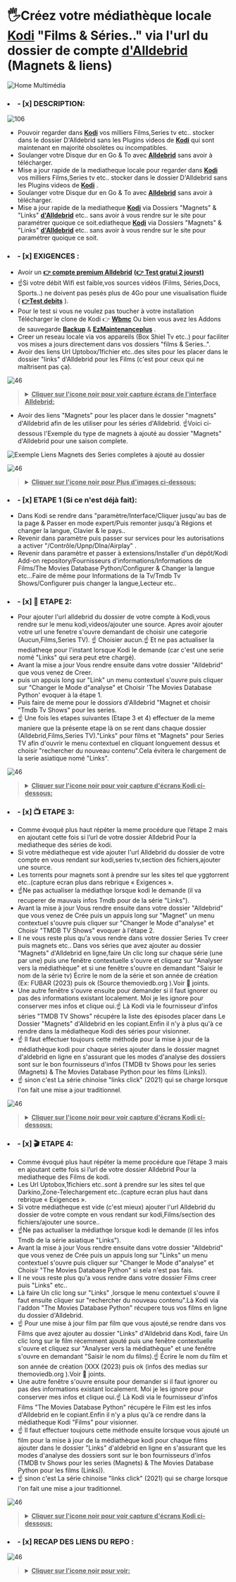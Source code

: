 # 🖐️Créez votre médiathèque locale **[Kodi](https://kodi.tv/download/)** "Films & Séries.." via l'url du dossier de compte **[d'Alldebrid](https://alldebrid.fr/)** (Magnets & liens)

![Home Multimédia](https://github.com/victore447/LiensEtMagnetsAlldebridEnMultimedia/assets/48101775/d5bd6362-c8f8-4111-b89e-152aff972fc5)

### <li>- [x] DESCRIPTION: </li>
![106](https://github.com/victore447/LiensEtMagnetsAlldebridEnMultimedia/assets/48101775/acff4463-714a-49de-95a1-a6daea8afae1)

-  Pouvoir regarder dans **[Kodi](https://kodi.tv/download/)** vos milliers Films,Series tv etc.. stocker dans le dossier D'Alldebrid sans les Plugins videos de **[Kodi](https://kodi.tv/download/)** qui sont maintenant en majorité obsolètes ou incompatibles.
-  Soulanger votre Disque dur en Go & To avec **[Alldebrid](https://alldebrid.fr/)** sans avoir à télécharger.
-  Mise a jour rapide de la mediatheque locale pour regarder dans **[Kodi](https://kodi.tv/download/)** vos milliers Films,Series tv etc.. stocker dans le dossier D'Alldebrid sans les Plugins videos de **[Kodi](https://kodi.tv/download/)** .
-  Soulanger votre Disque dur en Go & To avec **[Alldebrid](https://alldebrid.fr/)** sans avoir à télécharger.
-  Mise a jour rapide de la mediatheque  **[Kodi](https://kodi.tv/download/)** via Dossiers "Magnets" & "Links" **[d'Alldebrid](https://alldebrid.fr/)** etc.. sans avoir à vous rendre sur le site pour paramétrer quoique ce soit.ediatheque  **[Kodi](https://kodi.tv/download/)** via Dossiers "Magnets" & "Links" **[d'Alldebrid](https://alldebrid.fr/)** etc.. sans avoir à vous rendre sur le site pour paramétrer quoique ce soit.

### <li>- [x] EXIGENCES : </li> 
- Avoir un **[👉 compte premium Alldebrid](https://alldebrid.com/offer/)** **[(👉 Test gratui 2 jourst)](https://alldebrid.com/register/?from=fr)**
- ☝️Si votre débit Wifi est faible,vos sources vidéos (Films, Séries,Docs, Sports..) ne doivent pas pesés plus de 4Go pour une visualisation fluide ( **[👉Test debits](https://www.google.com/search?q=test+debit&client=opera&hs=NvI&sca_esv=557735838&sxsrf=AB5stBjaxgie-0j9qaBefcf4149h-2-DVQ%3A1692264558761&ei=bujdZM-KLsOXhbIPhK-p8Ao&ved=0ahUKEwjP-Y_fsOOAAxXDS0EAHYRXCq4Q4dUDCA4&uact=5&oq=test+debit&gs_lp=Egxnd3Mtd2l6LXNlcnAiCnRlc3QgZGViaXQyChAAGEcY1gQYsAMyChAAGEcY1gQYsAMyChAAGEcY1gQYsAMyChAAGEcY1gQYsAMyChAAGEcY1gQYsAMyChAAGEcY1gQYsAMyChAAGEcY1gQYsAMyChAAGEcY1gQYsAMyChAAGIoFGLADGEMyChAAGIoFGLADGEMyChAAGIoFGLADGEMyChAAGIoFGLADGEMyFhAuGIoFGMcBGNEDGMgDGLADGEPYAQEyFhAuGIoFGMcBGNEDGMgDGLADGEPYAQEyFhAuGIoFGMcBGNEDGMgDGLADGEPYAQEyFhAuGIoFGMcBGNEDGMgDGLADGEPYAQEyFhAuGIoFGMcBGNEDGMgDGLADGEPYAQFI9ghQAFgAcAF4AZABAJgBAKABAKoBALgBA8gBAOIDBBgAIEGIBgGQBhG6BgYIARABGAg&sclient=gws-wiz-serp)** ).
- Pour le test si vous ne voulez pas toucher à votre installation Télécharger le clone de Kodi 👉
**[Wbmc](https://www.wonderbox.tv/wonderbox-tv-media-centre-wbmc/)**
Ou bien vous avez les Addons de sauvegarde **[Backup](https://github.com/robweber/xbmcbackup)** & **[EzMaintenanceplus](https://github.com/peno64/script.ezmaintenanceplus)** .
- Creer un reseau locale via vos appareils (Box Shiel Tv etc..) pour faciliter vos mises a jours directement dans vos dossiers "films & Series..".
- Avoir des liens Url Uptobox/1fichier etc..des sites pour les placer dans le dossier "links" d'Alldebrid pour les Films (c'est pour ceux qui ne maîtrisent pas ça).

![46](https://github.com/victore447/FilmsSeriesStrmdanskodi/assets/48101775/caa9e727-800b-4827-a780-9684462ccf19)
><details>
>  <summary><b><u>Cliquer sur l'icone noir pour voir capture écrans de l'interface Alldebrid:</u></b></summary>
>  
>  ![Liens pour Dossier Films Alldebrid](https://github.com/victore447/LiensEtMagnetsAlldebridEnMultimedia/assets/48101775/dfd7c5f3-9487-4213-9693-05b1d418e8b7)
>  ![Magnets pour Dossier Series Tv](https://github.com/victore447/LiensEtMagnetsAlldebridEnMultimedia/assets/48101775/a31e3b57-6a41-417b-865e-3fb7df974f8a)
></details>
  
- Avoir des liens "Magnets"  pour les placer dans le dossier "magnets" d'Alldebrid  afin de les utiliser pour les séries d'Alldebrid.
☝️Voici ci-dessous l'Exemple du type de magnets à ajouté au dossier "Magnets" d'Alldebrid pour une saison complete.

![Exemple Liens Magnets des Series completes à ajouté au dossier](https://github.com/victore447/LiensEtMagnetsAlldebridEnMultimedia/assets/48101775/80e4a002-0324-47ba-955e-6c4995f6ce55)

![46](https://github.com/victore447/FilmsSeriesStrmdanskodi/assets/48101775/caa9e727-800b-4827-a780-9684462ccf19)
><details>
>  <summary><b><u>Cliquer sur l'icone noir pour Plus d'images ci-dessous:</u></b></summary>
>  
>  ![YGG](https://github.com/victore447/LiensEtMagnetsAlldebridEnMultimedia/assets/48101775/53ceebe8-f9a5-499e-87e5-6b3afead906a)
>  ![YGG1](https://github.com/victore447/LiensEtMagnetsAlldebridEnMultimedia/assets/48101775/2332310e-31b4-418d-b65a-f9056e9a5444)
></details>


### <li>- [x] ETAPE 1 (Si ce n'est déjà fait): </li> 
- Dans Kodi se rendre dans "paramètre/Interface/Cliquer jusqu'au bas de la page & Passer en mode expert/Puis remonter jusqu'à Régions et changer la langue, Clavier & le pays..
- Revenir dans paramètre puis passer sur services pour les autorisations a activer "/Contrôle/Upnp/Dlna/Airplay" .
- Revenir dans paramètre et passer à extensions/Installer d'un dépôt/Kodi Add-on repository/Fournisseurs d'informations/Informations de Films/The Movies Database Python/Configurer & Changer la langue etc...Faire de même pour Informations de la Tv/Tmdb Tv Shows/Configurer puis changer la langue,Lecteur etc..



### <li>- [x] 📁 ETAPE 2: </li>
- Pour ajouter l'url alldebrid du dossier de votre compte à Kodi,vous rendre sur le menu kodi,videos/ajouter une source.
Apres avoir ajouter votre url une fenetre s'ouvre demandant de choisir une categorie (Aucun,Films,Series TV).
☝️ Choisier aucun.☝️ Et ne pas actualiser la mediatheqe pour l'instant lorsque Kodi le demande (car c'est une serie nomé "Links" qui sera peut etre chargé).
- Avant la mise a jour Vous rendre ensuite dans votre dossier "Alldebrid" que vous venez de Creer. 
- puis un appuis long sur "Link" un menu contextuel s'ouvre puis cliquer sur "Changer le Mode d"analyse" et Choisir 
'The Movies Database Python' evoquer à la étape 1.
- Puis faire de meme pour le dossiors d'Alldebrid "Magnet et choisir "Tmdb Tv Shows" pour les series.
- ☝️ Une fois les etapes suivantes (Etape 3 et 4) effectuer de la meme maniere que la présente etape là on se rent dans chaque
dossier (Alldebrid,Films,Series TV)."Links" pour films et "Magnets" pour Series TV afin d'ouvrir le menu contextuel en cliquant longuement dessus et choisir "rechercher du nouveau contenu".Cela évitera le chargement de la serie asiatique nomé "Links".

![46](https://github.com/victore447/FilmsSeriesStrmdanskodi/assets/48101775/caa9e727-800b-4827-a780-9684462ccf19)
><details>
>  <summary><b><u>Cliquer sur l'icone noir pour voir capture d'écrans Kodi ci-dessous:</u></b></summary>
>  
>  ![1)Ajoiut Url Alldebrid](https://github.com/victore447/LiensEtMagnetsAlldebridEnMultimedia/assets/48101775/51970fe8-e32a-461c-8c20-d916c968842f)
>  ![2)Ne pas Actualier apres l'ajout du Url Alldebrid](https://github.com/victore447/LiensEtMagnetsAlldebridEnMultimedia/assets/48101775/538c9de6-9ec3-448e-9c3f-8b164e2aec2f)
>  ![3)Dossiers Videos (Alldebrid,Films,Series Tv)](https://github.com/victore447/LiensEtMagnetsAlldebridEnMultimedia/assets/48101775/e1fde76f-f037-4141-bbb1-3a09c406e56d)
>  ![4)Changer Mode Analyse Films (Links)](https://github.com/victore447/LiensEtMagnetsAlldebridEnMultimedia/assets/48101775/a71cfa82-d9d0-409f-9c24-aaa2caa8fa84)
> ![5)Changer Mode Analyse Films (Links)1](https://github.com/victore447/LiensEtMagnetsAlldebridEnMultimedia/assets/48101775/efed1517-32ee-4674-a606-eabfc4d7c642)
>  ![6)Mise a jours de la mediathes pour Films](https://github.com/victore447/LiensEtMagnetsAlldebridEnMultimedia/assets/48101775/6bb7fed0-8b61-4653-875e-02602cee25c7)
>  ![7)Mise a jour changer de mode d'analyse](https://github.com/victore447/LiensEtMagnetsAlldebridEnMultimedia/assets/48101775/277782a7-276e-45d2-8d0f-0f3fda6ef2af)
>
></details>

### <li>- [x] 📺 ETAPE 3: </li>
- Comme évoqué plus haut répéter la meme procédure que l’étape 2 mais en ajoutant cette fois si l’url de 
votre dossier Alldebrid Pour la mediatheque des séries de kodi.
- Si votre médiatheque est vide ajouter l'url Alldebrid du dossier de votre compte en vous rendant sur 
kodi,series tv,section des fichiers,ajouter une source.
- Les torrents pour magnets sont à prendre sur les sites tel que yggtorrent etc..(capture ecran plus dans rebrique « Exigences ».
- ☝️Ne pas actualiser la médiathqe lorsque kodi le demande (il va recuperer  de mauvais infos Tmdb pour de la série "Links").
- Avant la mise à jour Vous rendre ensuite dans votre dossier "Alldebrid" que vous venez de Crée puis un appuis long sur "Magnet" un menu contextuel s'ouvre puis cliquer sur "Changer le Mode d"analyse" et Choisir "TMDB TV Shows" evoquer à l'étape 2.
- Il ne vous reste plus qu'a vous rendre dans votre dossier Series Tv creer puis magnets etc..
Dans vos séries que avez ajouter au dossier "Magnets" d'Alldebrid en ligne,faire Un clic long sur chaque série (une par une) 
puis une fenêtre contextuelle s'ouvre et cliquez sur "Analyser vers la médiathèque" et si une fenêtre s'ouvre en demandant 
"Saisir le nom de la série tv) Écrire le nom de la série et son année de création (Ex: FUBAR (2023) puis ok (Source themoviedb.org ).Voir 📸 joints.
- Une autre fenêtre s'ouvre ensuite pour demander si il faut ignorer ou pas des informations existant localement.
Moi je les ignore pour conserver mes infos et clique oui.☝️ Là Kodi via le fournisseur d'infos séries "TMDB TV Shows" récupére 
la liste des épisodes placer dans Le Dossier  "Magnets" d'Alldebrid en les copiant.Enfin il n'y à plus qu'à ce rendre dans la médiatheque Kodi des séries pour visionner.
- ☝️ Il faut effectuer toujours cette méthode pour la mise à jour de la médiathèque kodi pour chaque 
séries ajouter dans le dossier magnet d'aldebrid en ligne en s'assurant que les modes d'analyse des dossiers sont sur le bon fournisseurs d'infos (TMDB tv Shows pour les series (Magnets) & The Movies Database Python pour les films (Links)).
- ☝️ sinon c'est La série chinoise "links click" (2021) qui se charge lorsque l'on fait une mise a jour traditionnel.

![46](https://github.com/victore447/FilmsSeriesStrmdanskodi/assets/48101775/caa9e727-800b-4827-a780-9684462ccf19)
><details>
>  <summary><b><u>Cliquer sur l'icone noir pour voir capture d'écrans Kodi ci-dessous:</u></b></summary> 
>
>  ![1)Ajout Url Alldebrid pour Series](https://github.com/victore447/LiensEtMagnetsAlldebridEnMultimedia/assets/48101775/c6d26de6-5388-4208-8ad9-01fddda99aff) 
>  ![2)Ajout source Series2](https://github.com/victore447/LiensEtMagnetsAlldebridEnMultimedia/assets/48101775/45643203-dcbc-4870-9f08-d1404bacd6d5)
>  ![3)Ne pas Actualier apres l'ajout du Url pour Series](https://github.com/victore447/LiensEtMagnetsAlldebridEnMultimedia/assets/48101775/e2d2f4b1-6c49-43e2-bba5-df5db7e3cd77) 
>  ![4)Mise a jours de la mediathes pour Series](https://github.com/victore447/LiensEtMagnetsAlldebridEnMultimedia/assets/48101775/8d7c60cd-40c5-4137-a70a-839d2a04f6bd) 
> ![5)Mise a jours de la mediathes pour Series1](https://github.com/victore447/LiensEtMagnetsAlldebridEnMultimedia/assets/48101775/86a2a71c-1e42-4d5f-bba4-6aaeb6967922)
>  ![6)Mise a jours de la mediathes pour Series2](https://github.com/victore447/LiensEtMagnetsAlldebridEnMultimedia/assets/48101775/459b5cbf-f06e-44bb-9df8-b03288f3e191)
>  ![7)Mise a jour changer de mode d'analyse](https://github.com/victore447/LiensEtMagnetsAlldebridEnMultimedia/assets/48101775/c7f5aeed-9dda-494f-8ad8-5989ecd00324)
>  ![8)Dossiers Videos (Alldebrid,Films,Series Tv)](https://github.com/victore447/LiensEtMagnetsAlldebridEnMultimedia/assets/48101775/e7cca0c4-5be7-48b6-b7a3-26e56675e343)
>
></details>

### <li>- [x] 🎬 ETAPE 4: </li>
- Comme évoqué plus haut répéter la meme procédure que l’étape 3 mais en ajoutant cette fois si l’url de 
votre dossier Alldebrid Pour la mediatheque des Films de kodi.
- Les Url Uptobox,1fichiers etc..sont à prendre sur les sites tel que Darkino,Zone-Telechargement etc..(capture ecran plus haut dans rebrique « Exigences ».
- Si votre médiatheque est vide (c'est mieux) ajouter l'url Alldebrid du dossier de votre compte en vous rendant sur kodi,Films/section des fichiers/ajouter une source..  
- ☝️Ne pas actualiser la médiathqe lorsque kodi le demande (il les infos Tmdb de la série asiatique "Links").
- Avant la mise à jour Vous rendre ensuite dans votre dossier "Alldebrid" que vous venez de Crée puis un appuis long sur 
"Links" un menu contextuel s'ouvre puis cliquer sur "Changer le Mode d"analyse" et Choisir "The Movies Database Python" si sela n'est pas fais.
- Il ne vous reste plus qu'a vous rendre dans votre dossier Films creer puis "Links" etc..
- Là faire Un clic long sur "Links" ,lorsque le menu contextuel s'ouvre il faut ensuite cliquer sur 
"rechercher du nouveau contenu".Là Kodi via l'addon "The Movies Database Python" récupere tous vos films en ligne du dossier d'Alldebrid.
- ☝️ Pour une mise à jour film par film que vous ajouté,se rendre dans vos Films que avez ajouter au dossier "Links" d'Alldebrid dans Kodi,
faire Un clic long sur le film récemment ajouté puis une fenêtre contextuelle s'ouvre et cliquez sur "Analyser vers la médiathèque" et une fenêtre s'ouvre en demandant 
"Saisir le nom du films).☝️ Écrire le nom du film et son année de création (XXX (2023) puis ok (infos des medias sur themoviedb.org ).Voir 📸 joints.
- Une autre fenêtre s'ouvre ensuite pour demander si il faut ignorer ou pas des informations existant localement.
Moi je les ignore pour conserver mes infos et clique oui.☝️ Là Kodi via le fournisseur d'infos Films "The Movies Database Python" 
récupére le Film est les infos d'Alldebrid en le copiant.Enfin il n'y a plus qu'à ce rendre dans la médiatheque Kodi "Films" pour visionner.
- ☝️ Il faut effectuer toujours cette méthode ensuite lorsque vous ajouté un film pour la mise à jour de la médiathèque kodi pour chaque 
films ajouter dans le dossier "Links" d'aldebrid en ligne en s'assurant que les modes d'analyse des dossiers sont 
sur le bon fournisseurs d'infos (TMDB tv Shows pour les series (Magnets) & The Movies Database Python pour les films (Links)).
- ☝️ sinon c'est La série chinoise "links click" (2021) qui se charge lorsque l'on fait une mise a jour traditionnel.

![46](https://github.com/victore447/FilmsSeriesStrmdanskodi/assets/48101775/caa9e727-800b-4827-a780-9684462ccf19)
><details>
>  <summary><b><u>Cliquer sur l'icone noir pour voir capture d'écrans Kodi ci-dessous:</u></b></summary> 
>
>   ![2)Ajoiut Url Alldebrid pour Films](https://github.com/victore447/LiensEtMagnetsAlldebridEnMultimedia/assets/48101775/eb1eda7c-d5b6-40fe-8124-bc3b25eeb686)
>   ![3)Ne pas Actualier apres l'ajout du Url pour Films](https://github.com/victore447/LiensEtMagnetsAlldebridEnMultimedia/assets/48101775/05648992-39c6-4f44-b767-e3d417d7cbf8)
>   ![4)Mise a jours de la mediathes pour Films](https://github.com/victore447/LiensEtMagnetsAlldebridEnMultimedia/assets/48101775/54086ebe-42ac-43e8-a4fa-1acbacc4c349)
>   ![5)Mise a jour changer de mode d'analyse](https://github.com/victore447/LiensEtMagnetsAlldebridEnMultimedia/assets/48101775/2ab31ddd-0382-4a63-b440-8f1fb7724b16)
>   ![7)Changer Mode Analyse Films (Links)](https://github.com/victore447/LiensEtMagnetsAlldebridEnMultimedia/assets/48101775/2c2f3971-b875-44eb-94e4-980c2bdcbdd6)
>   ![8)Changer Mode Analyse Films (Links)1](https://github.com/victore447/LiensEtMagnetsAlldebridEnMultimedia/assets/48101775/04977f7e-5440-4089-ae25-720a057d3deb)
>
></details>
### <li>- [x] RECAP DES LIENS DU REPO : </li>
![46](https://github.com/victore447/FilmsSeriesStrmdanskodi/assets/48101775/caa9e727-800b-4827-a780-9684462ccf19)
><details>
>  <summary><b><u>Cliquer sur l'icone noir pour voir:</u></b></summary>
>  
> - 🖲️ **[Site Alldebrid (Test 2 Jours)](https://alldebrid.com/register/?from=fr)**
> - 🖲️ **[Wbmc Clone de Kodi pour test à télécharger](https://www.wonderbox.tv/wonderbox-tv-media-centre-wbmc/)**
> - 🖲️ **[Ezmaintenanceplus pour la sauvegarde de Kodi](https://github.com/peno64/script.ezmaintenanceplus)**
> - 🖲️ **[L'Addon Backup pour la sauvegarde de Kodi](https://github.com/robweber/xbmcbackup)**
> - 🖲️ **[Test de votre debit Wifi](https://www.google.com/search?q=test+debit&client=opera&hs=NvI&sca_esv=557735838&sxsrf=AB5stBjaxgie-0j9qaBefcf4149h-2-DVQ%3A1692264558761&ei=bujdZM-KLsOXhbIPhK-p8Ao&ved=0ahUKEwjP-Y_fsOOAAxXDS0EAHYRXCq4Q4dUDCA4&uact=5&oq=test+debit&gs_lp=Egxnd3Mtd2l6LXNlcnAiCnRlc3QgZGViaXQyChAAGEcY1gQYsAMyChAAGEcY1gQYsAMyChAAGEcY1gQYsAMyChAAGEcY1gQYsAMyChAAGEcY1gQYsAMyChAAGEcY1gQYsAMyChAAGEcY1gQYsAMyChAAGEcY1gQYsAMyChAAGIoFGLADGEMyChAAGIoFGLADGEMyChAAGIoFGLADGEMyChAAGIoFGLADGEMyFhAuGIoFGMcBGNEDGMgDGLADGEPYAQEyFhAuGIoFGMcBGNEDGMgDGLADGEPYAQEyFhAuGIoFGMcBGNEDGMgDGLADGEPYAQEyFhAuGIoFGMcBGNEDGMgDGLADGEPYAQEyFhAuGIoFGMcBGNEDGMgDGLADGEPYAQFI9ghQAFgAcAF4AZABAJgBAKABAKoBALgBA8gBAOIDBBgAIEGIBgGQBhG6BgYIARABGAg&sclient=gws-wiz-serp)** 
> - 🖲️ **[Site officiel "Themoviedb" d'ou les données (Films,Series..) sont extraites](https://www.themoviedb.org/?language=frlorsque)**
> - 🖲️  **[Addon "The Movie Database Python"](https://github.com/xbmc/metadata.themoviedb.org.python)**
> - 🖲️ **[Addon "TMDb TV Shows"](https://github.com/xbmc/metadata.tvshows.themoviedb.org.python)**
> - 🖲️ **[Site "Kodiapps" des Plugins Videos Kodi](https://kodiapps.com/addons-chart)**
> - 🖲️ **[Site "Iwf1" des plugins videos Kodi](https://iwf1.com/kodi?page=1&sug=video)**
></details>
